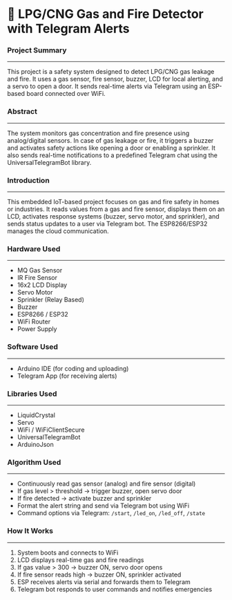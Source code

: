# 🚨 LPG/CNG Gas and Fire Detector with Telegram Alerts

### **Project Summary**
---
This project is a safety system designed to detect LPG/CNG gas leakage and fire. It uses a gas sensor, fire sensor, buzzer, LCD for local alerting, and a servo to open a door. It sends real-time alerts via Telegram using an ESP-based board connected over WiFi.

### **Abstract**
---
The system monitors gas concentration and fire presence using analog/digital sensors. In case of gas leakage or fire, it triggers a buzzer and activates safety actions like opening a door or enabling a sprinkler. It also sends real-time notifications to a predefined Telegram chat using the UniversalTelegramBot library.

### **Introduction**
---
This embedded IoT-based project focuses on gas and fire safety in homes or industries. It reads values from a gas and fire sensor, displays them on an LCD, activates response systems (buzzer, servo motor, and sprinkler), and sends status updates to a user via Telegram bot. The ESP8266/ESP32 manages the cloud communication.

### **Hardware Used**
---
- MQ Gas Sensor  
- IR Fire Sensor  
- 16x2 LCD Display  
- Servo Motor  
- Sprinkler (Relay Based)  
- Buzzer  
- ESP8266 / ESP32  
- WiFi Router  
- Power Supply  

### **Software Used**
---
- Arduino IDE (for coding and uploading)  
- Telegram App (for receiving alerts)  

### **Libraries Used**
---
- LiquidCrystal  
- Servo  
- WiFi / WiFiClientSecure  
- UniversalTelegramBot  
- ArduinoJson  

### **Algorithm Used**
---
- Continuously read gas sensor (analog) and fire sensor (digital)  
- If gas level > threshold → trigger buzzer, open servo door  
- If fire detected → activate buzzer and sprinkler  
- Format the alert string and send via Telegram bot using WiFi  
- Command options via Telegram: `/start`, `/led_on`, `/led_off`, `/state`  

### **How It Works**
---
1. System boots and connects to WiFi  
2. LCD displays real-time gas and fire readings  
3. If gas value > 300 → buzzer ON, servo door opens  
4. If fire sensor reads high → buzzer ON, sprinkler activated  
5. ESP receives alerts via serial and forwards them to Telegram  
6. Telegram bot responds to user commands and notifies emergencies  
